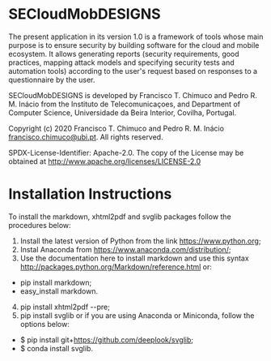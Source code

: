 # SECloudMobDESIGNS
The present application in its version 1.0 is a framework of tools whose main purpose is to ensure security by building software for the cloud and mobile ecosystem. It allows generating reports (security requirements, good practices, mapping attack models and specifying security tests and automation tools) according to the user's request based on responses to a questionnaire by the user.

SECloudMobDESIGNS is developed by Francisco T. Chimuco and Pedro R. M. Inácio from the Instituto de Telecomunicaçoes, and Department of Computer Science, Universidade da Beira Interior, Covilha, Portugal.

Copyright (c) 2020 Francisco T. Chimuco and Pedro R. M. Inácio francisco.chimuco@ubi.pt. All rights reserved.

SPDX-License-Identifier: Apache-2.0. The copy of the License may be obtained at http://www.apache.org/licenses/LICENSE-2.0

# Installation Instructions
To install the markdown, xhtml2pdf and svglib packages follow the procedures below:
1. Install the latest version of Python from the link https://www.python.org;
2. Instal Anaconda from  https://www.anaconda.com/distribution/;
3. Use the documentation here to install markdown and use this syntax http://packages.python.org/Markdown/reference.html or:
 * pip install markdown;
 * easy_install markdown.
4. pip install xhtml2pdf --pre;
5. pip install svglib or if you are using Anaconda or Miniconda, follow the options below:
 * $ pip install git+https://github.com/deeplook/svglib;
 * $ conda install svglib.
